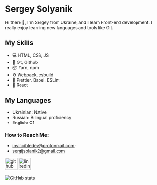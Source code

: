 # Sergey Solyanik
Hi there 👋, I'm Sergey from Ukraine, and I learn Front-end development. I really enjoy learning new languages and tools like Git.

## My Skills
* 💻 HTML, CSS, JS 
* 🧱 Git, Github 
* 📦 Yarn, npm 
* ⚙ Webpack, esbuild 
* 🏢 Prettier, Babel, ESLint
* 🎇 React 

## My Languages
* Ukrainian: Native 
* Russian: Bilingual proficiency
* English: C1

### How to Reach Me:
* invincibledev@protonmail.com;
* sergijsolanik2@gmail.com


[<img src='https://cdn.jsdelivr.net/npm/simple-icons@3.0.1/icons/github.svg' alt='github' height='40'>](https://github.com/InvincibleDeveloper)  [<img src='https://cdn.jsdelivr.net/npm/simple-icons@3.0.1/icons/linkedin.svg' alt='linkedin' height='40'>](https://www.linkedin.com/in/sergey-solyanik-728014228/)  

![GitHub stats](https://github-readme-stats.vercel.app/api?username=InvincibleDeveloper&show_icons=true)  

